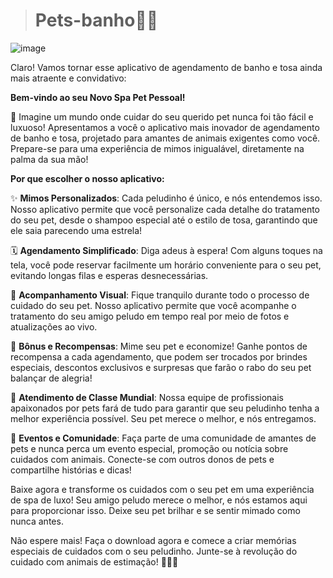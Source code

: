 > <h1>Pets-banho🐕‍🦺 </h1>


![image](https://github.com/theokkkk1/Pets-banho/assets/144964704/8261eb29-666d-4d25-946a-95ff3d3cb706)

Claro! Vamos tornar esse aplicativo de agendamento de banho e tosa ainda mais atraente e convidativo:

**Bem-vindo ao seu Novo Spa Pet Pessoal!**

🐾 Imagine um mundo onde cuidar do seu querido pet nunca foi tão fácil e luxuoso! Apresentamos a você o aplicativo mais inovador de agendamento de banho e tosa, projetado para amantes de animais exigentes como você. Prepare-se para uma experiência de mimos inigualável, diretamente na palma da sua mão!

**Por que escolher o nosso aplicativo:**

✨ **Mimos Personalizados**: Cada peludinho é único, e nós entendemos isso. Nosso aplicativo permite que você personalize cada detalhe do tratamento do seu pet, desde o shampoo especial até o estilo de tosa, garantindo que ele saia parecendo uma estrela!

🗓️ **Agendamento Simplificado**: Diga adeus à espera! Com alguns toques na tela, você pode reservar facilmente um horário conveniente para o seu pet, evitando longas filas e esperas desnecessárias.

📸 **Acompanhamento Visual**: Fique tranquilo durante todo o processo de cuidado do seu pet. Nosso aplicativo permite que você acompanhe o tratamento do seu amigo peludo em tempo real por meio de fotos e atualizações ao vivo.

🌟 **Bônus e Recompensas**: Mime seu pet e economize! Ganhe pontos de recompensa a cada agendamento, que podem ser trocados por brindes especiais, descontos exclusivos e surpresas que farão o rabo do seu pet balançar de alegria!

💖 **Atendimento de Classe Mundial**: Nossa equipe de profissionais apaixonados por pets fará de tudo para garantir que seu peludinho tenha a melhor experiência possível. Seu pet merece o melhor, e nós entregamos.

🎉 **Eventos e Comunidade**: Faça parte de uma comunidade de amantes de pets e nunca perca um evento especial, promoção ou notícia sobre cuidados com animais. Conecte-se com outros donos de pets e compartilhe histórias e dicas!

Baixe agora e transforme os cuidados com o seu pet em uma experiência de spa de luxo! Seu amigo peludo merece o melhor, e nós estamos aqui para proporcionar isso. Deixe seu pet brilhar e se sentir mimado como nunca antes.

Não espere mais! Faça o download agora e comece a criar memórias especiais de cuidados com o seu peludinho. Junte-se à revolução do cuidado com animais de estimação! 🐶🐱🐾







